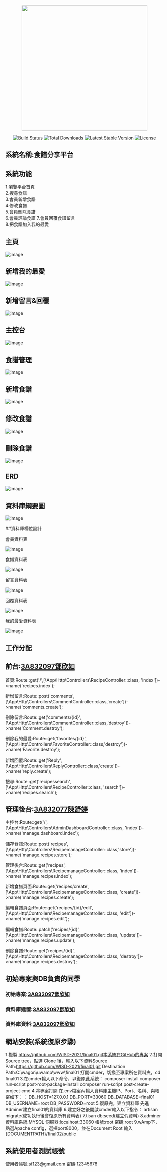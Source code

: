 <p align="center"><a href="https://laravel.com" target="_blank"><img src="https://raw.githubusercontent.com/laravel/art/master/logo-lockup/5%20SVG/2%20CMYK/1%20Full%20Color/laravel-logolockup-cmyk-red.svg" width="400"></a></p>

<p align="center">
<a href="https://travis-ci.org/laravel/framework"><img src="https://travis-ci.org/laravel/framework.svg" alt="Build Status"></a>
<a href="https://packagist.org/packages/laravel/framework"><img src="https://img.shields.io/packagist/dt/laravel/framework" alt="Total Downloads"></a>
<a href="https://packagist.org/packages/laravel/framework"><img src="https://img.shields.io/packagist/v/laravel/framework" alt="Latest Stable Version"></a>
<a href="https://packagist.org/packages/laravel/framework"><img src="https://img.shields.io/packagist/l/laravel/framework" alt="License"></a>
</p>

## 系統名稱:食譜分享平台

## 系統功能

1.瀏覽平台首頁	
2.搜尋食譜	
3.會員新增食譜	
4.修改食譜	
5.會員刪除食譜	
6.會員評論食譜
7.會員回覆食譜留言	
8.把食譜加入我的最愛	

## 主頁

![image](https://github.com/WISD-2021/final01/blob/fa8f258f4b2298d077cb6fc0d4e98b0e05a1dfe3/public/img/%E9%A6%96%E9%A0%81.png)

## 新增我的最愛

![image](https://github.com/WISD-2021/final01/blob/fa8f258f4b2298d077cb6fc0d4e98b0e05a1dfe3/public/img/%E5%8A%A0%E5%85%A5%E6%88%91%E7%9A%84%E6%9C%80%E6%84%9B.png)

## 新增留言&回覆

![image](https://github.com/WISD-2021/final01/blob/35c877b5dff5acaaea849d306a62c76ff0e52486/public/img/%E7%95%99%E8%A8%80.png)


## 主控台

![image](https://github.com/WISD-2021/final01/blob/fa8f258f4b2298d077cb6fc0d4e98b0e05a1dfe3/public/img/%E4%B8%BB%E6%8E%A7%E5%8F%B0.png)

## 食譜管理

![image](https://github.com/WISD-2021/final01/blob/fa8f258f4b2298d077cb6fc0d4e98b0e05a1dfe3/public/img/%E9%A3%9F%E8%AD%9C%E7%AE%A1%E7%90%86.png)


## 新增食譜

![image](https://github.com/WISD-2021/final01/blob/3c3de371ea8898edea2a85933e4b94bf27cccf9e/public/img/%E6%96%B0%E5%A2%9E%E9%A3%9F%E8%AD%9C.png)


## 修改食譜

![image](https://github.com/WISD-2021/final01/blob/fa8f258f4b2298d077cb6fc0d4e98b0e05a1dfe3/public/img/%E7%B7%A8%E8%BC%AF%E9%A3%9F%E8%AD%9C.png)


## 刪除食譜

![image](https://github.com/WISD-2021/final01/blob/fa8f258f4b2298d077cb6fc0d4e98b0e05a1dfe3/public/img/%E5%88%AA%E9%99%A4%E9%A3%9F%E8%AD%9C.png)


## ERD

![image](https://github.com/WISD-2021/final01/blob/35c877b5dff5acaaea849d306a62c76ff0e52486/public/img/ERD.png)


## 資料庫綱要圖

![image](https://github.com/WISD-2021/final01/blob/35c877b5dff5acaaea849d306a62c76ff0e52486/public/img/%E7%B6%B1%E8%A6%81.png)


##資料庫欄位設計

會員資料表

![image](https://github.com/WISD-2021/final01/blob/fa8f258f4b2298d077cb6fc0d4e98b0e05a1dfe3/public/img/user.png)


食譜資料表

![image](https://github.com/WISD-2021/final01/blob/fa8f258f4b2298d077cb6fc0d4e98b0e05a1dfe3/public/img/%E8%B3%87%E6%96%99%E8%A1%A8-%E7%AC%AC5%E9%A0%81.drawio.png)


留言資料表

![image](https://github.com/WISD-2021/final01/blob/fa8f258f4b2298d077cb6fc0d4e98b0e05a1dfe3/public/img/comment.png)

回覆資料表

![image](https://github.com/WISD-2021/final01/blob/fa8f258f4b2298d077cb6fc0d4e98b0e05a1dfe3/public/img/reply.png)


我的最愛資料表

![image](https://github.com/WISD-2021/final01/blob/fa8f258f4b2298d077cb6fc0d4e98b0e05a1dfe3/public/img/love.png)



## 工作分配

## 前台:<a href="https://github.com/3A832097">3A832097鄧欣如</a>

首頁:Route::get('/',[\App\Http\Controllers\RecipeController::class, 'index'])->name('recipes.index');

新增留言:Route::post('comments', [\App\Http\Controllers\CommentController::class,'create'])->name('comments.create');

刪除留言:Route::get('comments/{id}', [\App\Http\Controllers\CommentController::class,'destroy'])->name('Comment.destroy');

刪除我的最愛:Route::get('favorites/{id}', [\App\Http\Controllers\FavoriteController::class,'destroy'])->name('Favorite.destroy');

新增回覆:Route::get('Reply', [\App\Http\Controllers\ReplyController::class,'create'])->name('reply.create');

搜尋:Route::get('recipessearch', [\App\Http\Controllers\RecipeController::class, 'search'])->name('recipes.search');

## 管理後台:<a href="https://github.com/3A832077">3A832077陳舒婷</a>

主控台:Route::get('/', [\App\Http\Controllers\AdminDashboardController::class, 'index'])->name('manage.dashboard.index');

儲存食譜:Route::post('recipes', [\App\Http\Controllers\RecipemanageController::class,'store'])->name('manage.recipes.store');

管理後台:Route::get('recipes', [\App\Http\Controllers\RecipemanageController::class, 'index'])->name('manage.recipes.index');

新增食譜頁面:Route::get('recipes/create', [\App\Http\Controllers\RecipemanageController::class, 'create'])->name('manage.recipes.create');

編輯食譜頁面:Route::get('recipes/{id}/edit', [\App\Http\Controllers\RecipemanageController::class, 'edit'])->name('manage.recipes.edit');

編輯食譜:Route::patch('recipes/{id}', [\App\Http\Controllers\RecipemanageController::class, 'update'])->name('manage.recipes.update');

刪除食譜:Route::get('recipes/{id}', [\App\Http\Controllers\RecipemanageController::class, 'destroy'])->name('manage.recipes.destroy');


## 初始專案與DB負責的同學

### 初始專案:<a href="https://github.com/3A832097">3A832097鄧欣如</a>

### 資料庫建置:<a href="https://github.com/3A832097">3A832097鄧欣如</a>

### 資料庫資料:<a href="https://github.com/3A832097">3A832097鄧欣如</a>

## 網站安裝(系統復原步驟)
1.複製 https://github.com/WISD-2021/final01.git本系統在GitHub的專案
2.打開 Source tree，點選 Clone 後，輸入以下資料Source Path:https://github.com/WISD-2021/final01.git Destination Path:C:\wagon\uwamp\www\final01 打開cmder，切換至專案所在資料夾，cd final01
3.在cmder輸入以下命令，以復原此系統：
composer install
composer run‐script post‐root‐package‐install
composer run‐script post‐create‐project‐cmd
4.將專案打開 在.env檔案內輸入資料庫主機IP、Port、名稱、與帳密如下：：
DB_HOST=127.0.0.1
DB_PORT=33060
DB_DATABASE=final01
DB_USERNAME=root
DB_PASSWORD=root
5.復原完，建立資料庫
先進Adminer建立final01的資料庫
6.建立好之後開啟cmder輸入以下指令： artisan migrate(成功執行後會復原所有資料表)
7.tisan db:seed(建立假資料)
8.adminer
資料庫系統:MYSQL
伺服器:localhost:33060
帳號:root
密碼:root
9.wAmp下，點選Apache config，選擇port8000，並在Document Root 輸入{DOCUMENTPATH}/final02/public

## 系統使用者測試帳號
使用者帳號:sf123@gmail.com
密碼:12345678
